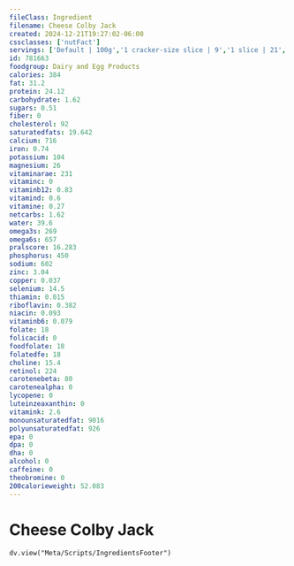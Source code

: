 ```yaml
---
fileClass: Ingredient
filename: Cheese Colby Jack
created: 2024-12-21T19:27:02-06:00
cssclasses: ['nutFact']
servings: ['Default | 100g','1 cracker-size slice | 9','1 slice | 21','1 stick | 28','1 cup, shredded | 113','1 cup, diced | 132','1 cup, nfs | 113','1 cup, melted | 244','1 cubic inch | 17']
id: 781663
foodgroup: Dairy and Egg Products 
calories: 384
fat: 31.2
protein: 24.12
carbohydrate: 1.62
sugars: 0.51
fiber: 0
cholesterol: 92
saturatedfats: 19.642
calcium: 716
iron: 0.74
potassium: 104
magnesium: 26
vitaminarae: 231
vitaminc: 0
vitaminb12: 0.83
vitamind: 0.6
vitamine: 0.27
netcarbs: 1.62
water: 39.6
omega3s: 269
omega6s: 657
pralscore: 16.283
phosphorus: 450
sodium: 602
zinc: 3.04
copper: 0.037
selenium: 14.5
thiamin: 0.015
riboflavin: 0.382
niacin: 0.093
vitaminb6: 0.079
folate: 18
folicacid: 0
foodfolate: 18
folatedfe: 18
choline: 15.4
retinol: 224
carotenebeta: 80
carotenealpha: 0
lycopene: 0
luteinzeaxanthin: 0
vitamink: 2.6
monounsaturatedfat: 9016
polyunsaturatedfat: 926
epa: 0
dpa: 0
dha: 0
alcohol: 0
caffeine: 0
theobromine: 0
200calorieweight: 52.083
---
```


# Cheese Colby Jack

```dataviewjs
dv.view("Meta/Scripts/IngredientsFooter")
```